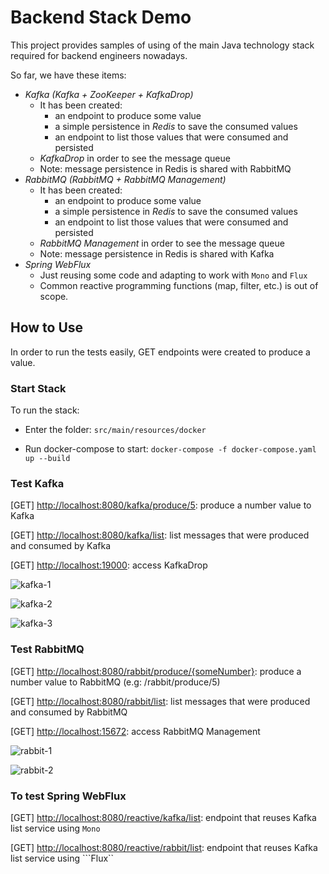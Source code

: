 # Backend Stack Demo

This project provides samples of using of the main Java technology stack required for backend engineers nowadays.

So far, we have these items:

* *Kafka (Kafka + ZooKeeper + KafkaDrop)*
    * It has been created:
        * an endpoint to produce some value
        * a simple persistence in *Redis* to save the consumed values
        * an endpoint to list those values that were consumed and persisted
    * *KafkaDrop* in order to see the message queue
    * Note: message persistence in Redis is shared with RabbitMQ
* *RabbitMQ (RabbitMQ + RabbitMQ Management)*
    * It has been created:
        * an endpoint to produce some value
        * a simple persistence in *Redis* to save the consumed values
        * an endpoint to list those values that were consumed and persisted
    * *RabbitMQ Management* in order to see the message queue
  * Note: message persistence in Redis is shared with Kafka
* *Spring WebFlux*
    * Just reusing some code and adapting to work with ```Mono``` and ```Flux```
    * Common reactive programming functions (map, filter, etc.) is out of scope.

## How to Use
In order to run the tests easily, GET endpoints were created to produce a value.

### Start Stack

To run the stack:

* Enter the folder: ```src/main/resources/docker```

* Run docker-compose to start: ```docker-compose -f docker-compose.yaml up --build```

### Test Kafka

[GET] [http://localhost:8080/kafka/produce/5](http://localhost:8080/kafka/produce/5): produce a number value to Kafka

[GET] [http://localhost:8080/kafka/list](http://localhost:8080/kafka/list): list messages that were produced and consumed by Kafka

[GET] [http://localhost:19000](http://localhost:19000): access KafkaDrop

![kafka-1](https://i.imgur.com/HZ96xjz.png)

![kafka-2](https://i.imgur.com/9z5fAeX.png)

![kafka-3](https://i.imgur.com/H7FDYsB.png)


### Test RabbitMQ

[GET] [http://localhost:8080/rabbit/produce/{someNumber}](http://localhost:8080/rabbit/produce/{someNumber}): produce a number value to RabbitMQ (e.g: /rabbit/produce/5)

[GET] [http://localhost:8080/rabbit/list](http://localhost:8080/rabbit/list): list messages that were produced and consumed by RabbitMQ

[GET] [http://localhost:15672](http://localhost:15672): access RabbitMQ Management

![rabbit-1](https://i.imgur.com/DUiDSlo.png)

![rabbit-2](https://i.imgur.com/UVqPOWX.png)


### To test Spring WebFlux

[GET] [http://localhost:8080/reactive/kafka/list](http://localhost:8080/reactive/kafka/list): endpoint that reuses Kafka list service using ```Mono``` 

[GET] [http://localhost:8080/reactive/rabbit/list](http://localhost:8080/reactive/rabbit/list): endpoint that reuses Kafka list service using ```Flux``

